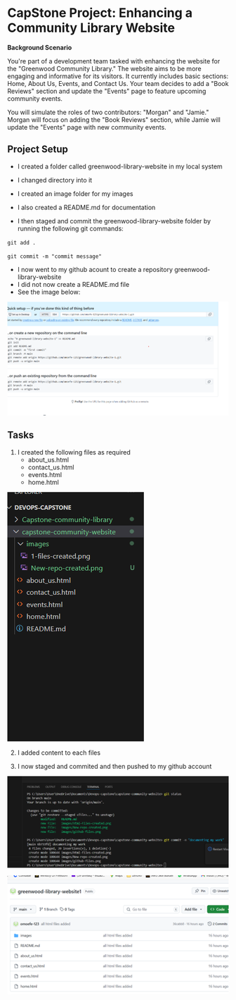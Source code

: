 # CapStone Project: Enhancing a Community Library Website

**Background Scenario**

You're part of a development team tasked with enhancing the website for the "Greenwood Community Library." The website aims to be more engaging and informative for its visitors. It currently includes basic sections: Home, About Us, Events, and Contact Us. Your team decides to add a "Book Reviews" section and update the "Events" page to feature upcoming community events.

You will simulate the roles of two contributors: "Morgan" and "Jamie." Morgan will focus on adding the "Book Reviews" section, while Jamie will update the "Events" page with new community events.

## Project Setup
- I created a folder called greenwood-library-website in my local system
- I changed directory into it
- I created an image folder for my images
- I also created a README.md for documentation

- I then staged and commit the greenwood-library-website folder by running the following git commands:

`git add .`

`git commit -m "commit message"`

- I now went to my github acount to create a repository greenwood-library-website
- I did not now create a README.md file
- See the image below:

![greenwood-library-website-1](images/New-repo-created.png)

## Tasks
1. I created the following files as required
    - about_us.html
    - contact_us.html
    - events.html
    - home.html

![html-files](images/Html-files-created.png)

2. I added content to each files


3. I now staged and commited and then pushed to my github account

![Documentation](images/Documentation.png)


![github-files](images/github-files.png) 